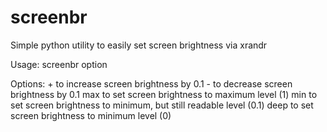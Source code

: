# screenbr
Simple python utility to easily set screen brightness via xrandr

   Usage:  screenbr option 

   Options:
      +      to increase screen brightness by 0.1
      -      to decrease screen brightness by 0.1
      max    to set screen brightness to maximum level (1)
      min    to set screen brightness to minimum, but still readable level (0.1)
      deep   to set screen brightness to minimum level (0)
